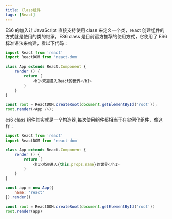 ```yaml
---
title: Class组件
tags: [React]
---
```


ES6 的加入让 JavaScript 直接支持使用 class 来定义一个类，react 创建组件的方式就是使用的类的继承，ES6 class 是目前官方推荐的使用方式，它使用了 ES6 标准语法来构建，看以下代码：

```js
import React from 'react'
import ReactDOM from 'react-dom'

class App extends React.Component {
    render () {
        return (
            <h1>欢迎进入React的世界</h1>
        )
    }
}

const root = ReactDOM.createRoot(document.getElementById('root'));
root.render(<App />);
```

es6 class 组件其实就是一个构造器,每次使用组件都相当于在实例化组件，像这样：

```js
import React from 'react'
import ReactDOM from 'react-dom'

class App extends React.Component {
    render () {
        return (
            <h1>欢迎进入{this.props.name}的世界</h1>
        )
    }
}

const app = new App({
    name: 'react'
}).render()

const root = ReactDOM.createRoot(document.getElementById('root'))
root.render(app)
```
